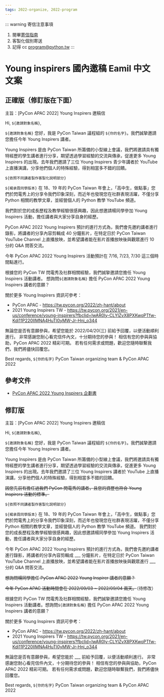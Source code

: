 ```yaml
---
tags: 2022-organize, 2022-program
---
```

:::    warning
寄信注意事項
1. 閱畢[寄信指南](https://hackmd.io/5a2QvF2zS5KeXizc84v_Zg?view)
2. 客製化個別寄送
3. 記得 cc program@python.tw
:::

#  Young inspirers 國內邀稿 Eamil 中文文案

## 正確版（修訂版在下面）
主旨：[PyCon APAC 2022] Young Inspirers 邀稿信

Hi, `${邀請對象名稱}`,

`${邀請對象名稱}` 您好，我是 PyCon Taiwan 議程組的 `${你的名字}`。我們誠摯邀請您擔任今年 Young Inspirers 講者。

Young Inspirers 是由 PyCon Taiwan 所籌備的小型線上會議，我們將邀請具有獨特經歷的學生講者進行分享，期望透過學習經驗的交流與傳承，促進更多 Young Inspirers 的出現。去年我們邀請了三位 Young Inspirers 青少年講者於 YouTube 上直播演講，分享他們個人的特殊經驗，得到相當多不錯的回饋。

`${依照不同講者製作客製化說明部分}`

`${楊承霓同學版本}`
在 18、19 年的 PyCon Taiwan 年會上，「高中生，做點事」您們於閃電秀上的分享令我們印象深刻，而近年也發現您在社群表現活躍，不僅分享 Python 相關的教學文章，並經營個人的 Python 教學 YouTube 頻道。

我們對於您的成長歷程及教學經驗很感興趣，因此想邀請楊同學參加 Young Inspirers 活動，擔任講者與大家分享自身的經歷。

PyCon APAC 2022 Young Inspirers 預計的進行方式為，我們會先邀約講者進行錄影，將講者的分享內容剪輯成 40 分鐘影片，在特定日於 PyCon Taiwan YouTube Channel 上直播放映，並希望講者能在影片首播放映後與觀眾進行 10 分的 Q&A 問答交流。

今年 PyCon APAC 2022 Young Inspirers 活動預計在 7/16, 7/23, 7/30 這三個時間點進行。

根據您的 PyCon TW 閃電秀及社群相關經驗，我們誠摯邀請您擔任 Young Inspirers 活動講者。
想詢問`${邀請對象名稱}` 擔任 PyCon APAC 2022 Young Inspirers 講者的意願？

關於更多 Young Inspirers 資訊可參考：
- PyCon APAC - https://tw.pycon.org/2022/zh-hant/about
- 2021 Young Inspirers TW - https://tw.pycon.org/2021/en-us/conference/young-inspirers?fbclid=IwAR0ly-CLYlZvX8PXKwoPTfw-Kdi11P220IlMNA4HuTI0yMW-Jr-Hnj_o344

無論您是否有意願參與，希望您能於 2022/04/20(三) 前給予回覆，以便活動順利進行。
非常感謝您耐心看完信件內文，十分期待您的參與！
相信有您的參與與協助，PyCon APAC 2022 精彩可期。
若有任何需求或問題，歡迎您隨時聯繫我們，我們將儘快回覆您。

Best regards,
`${你的名字}`
PyCon Taiwan organizing team & PyCon APAC 2022

## 參考文件
- [PyCon APAC 2022 Young Inspirers 企劃書](https://docs.google.com/document/d/13703uQ9ocj11LfMQNxLL-3siluxUmjPw/edit#)


## 修訂版
主旨：[PyCon APAC 2022] Young Inspirers 邀稿信

Hi, `${邀請對象名稱}`,

`${邀請對象名稱}` 您好，我是 PyCon Taiwan 議程組的 `${你的名字}`。我們誠摯邀請您擔任今年 Young Inspirers 講者。

Young Inspirers 是由 PyCon Taiwan 所籌備的小型線上會議，我們將邀請具有獨特經歷的學生講者進行分享，期望透過學習經驗的交流與傳承，促進更多 Young Inspirers 的出現。去年我們邀請了三位 Young Inspirers 講者於 YouTube 上直播演講，分享他們個人的特殊經驗，得到相當多不錯的回饋。

~~因您先前有擔任過我們 PyCon 閃電秀的講者，且您的資歷也符合 Young Inspirers 活動的標準。~~

`${依照不同講者製作客製化說明部分}`

`${楊承霓同學版本}`
在 18、19 年的 PyCon Taiwan 年會上，「高中生，做點事」您們於閃電秀上的分享令我們印象深刻，而近年也發現您在社群表現活躍，不僅分享 Python 相關的教學文章，並經營個人的 Python 教學 YouTube 頻道。
我們對於您的成長歷程及教學經驗很感興趣，因此想邀請楊同學參加 Young Inspirers 活動，擔任講者與大家分享自身的經歷。

今年 PyCon APAC 2022 Young Inspirers 預計的進行方式為，我們會先邀約講者進行錄影，將講者的分享內容剪輯成 ___ 分鐘影片，在特定日於 PyCon Taiwan YouTube Channel 上直播放映，並希望講者能在影片首播放映後與觀眾進行 ___ 分的 Q&A 問答交流。

~~想詢問楊同學擔任 PyCon APAC 2022 Young Inspirer 講者的意願？~~

~~今年 PyCon APAC 活動時間會在 2022/09/03 ~ 2022/09/04 兩天。~~（待修改）

根據您的 PyCon TW 閃電秀及社群相關經驗，我們誠摯邀請您擔任 Young Inspirers 活動講者。想詢問`${邀請對象名稱}` 擔任 PyCon APAC 2022 Young Inspirers 講者的意願？

關於更多 Young Inspirers 資訊可參考：
- PyCon APAC - https://tw.pycon.org/2022/zh-hant/about
- 2021 Young Inspirers TW - https://tw.pycon.org/2021/en-us/conference/young-inspirers?fbclid=IwAR0ly-CLYlZvX8PXKwoPTfw-Kdi11P220IlMNA4HuTI0yMW-Jr-Hnj_o344

無論您是否有意願參與，希望您能於 ___ 前給予回覆，以便活動順利進行。
非常感謝您耐心看完信件內文，十分期待您的參與！
相信有您的參與與協助，PyCon APAC 2022 精彩可期。
若有任何需求或問題，歡迎您隨時聯繫我們，我們將儘快回覆您。

Best regards,
`${你的名字}`
PyCon Taiwan organizing team & PyCon APAC 2022